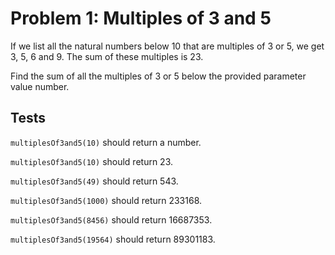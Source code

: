 # Problem 1: Multiples of 3 and 5

If we list all the natural numbers below 10 that are multiples of 3 or 5, we get 3, 5, 6 and 9. The sum of these multiples is 23.

Find the sum of all the multiples of 3 or 5 below the provided parameter value number.

## Tests

`multiplesOf3and5(10)` should return a number.

`multiplesOf3and5(10)` should return 23.

`multiplesOf3and5(49)` should return 543.

`multiplesOf3and5(1000)` should return 233168.

`multiplesOf3and5(8456)` should return 16687353.

`multiplesOf3and5(19564)` should return 89301183.
